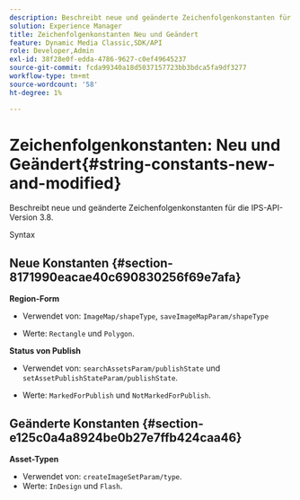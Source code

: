 ```yaml
---
description: Beschreibt neue und geänderte Zeichenfolgenkonstanten für die IPS-API-Version 3.8.
solution: Experience Manager
title: Zeichenfolgenkonstanten Neu und Geändert
feature: Dynamic Media Classic,SDK/API
role: Developer,Admin
exl-id: 38f28e0f-edda-4786-9627-c0ef49645237
source-git-commit: fcda99340a18d5037157723bb3bdca5fa9df3277
workflow-type: tm+mt
source-wordcount: '58'
ht-degree: 1%

---
```


# Zeichenfolgenkonstanten: Neu und Geändert{#string-constants-new-and-modified}

Beschreibt neue und geänderte Zeichenfolgenkonstanten für die IPS-API-Version 3.8.

Syntax

## Neue Konstanten {#section-8171990eacae40c690830256f69e7afa}

**Region-Form**

* Verwendet von: `ImageMap/shapeType`, `saveImageMapParam/shapeType`

* Werte: `Rectangle` und `Polygon`.

**Status von Publish**

* Verwendet von: `searchAssetsParam/publishState` und `setAssetPublishStateParam/publishState`.

* Werte: `MarkedForPublish` und `NotMarkedForPublish`.

## Geänderte Konstanten {#section-e125c0a4a8924be0b27e7ffb424caa46}

**Asset-Typen**

* Verwendet von: `createImageSetParam/type`.
* Werte: `InDesign` und `Flash`.

